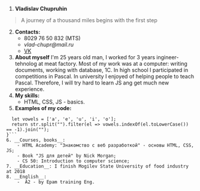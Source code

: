 1. __Vladislav Chupruhin__
> A journey of a thousand miles begins with the first step
2. __Contacts:__
    - 8029 76 50 832 (MTS)
    - _vlad-chupr@mail.ru_
    - [VK](https://vk.com/ciniy_author)
3. __About myself__
I'm 25 years old man, I worked for 3 years ingineer-tehnolog at meat factory.
Most of my work was at a computer: writing documents, working with database, 1C.
In high school I participated in competitions in Pascal.
In university I enjoyed of helping people to teach Pascal. 
Therefore, I will try hard to learn JS ang get much new experience.
4. __My skills:__
    - HTML, CSS, JS - basics.
5. __Examples of my code:__
```function disemvowel(str) {
  let vowels = ['a', 'e', 'u', 'i', 'o'];
  return str.split("").filter(el => vowels.indexOf(el.toLowerCase()) == -1).join("");
}```
6. __Courses, books__:
    - HTML Academy: "Знакомство с веб разработкой" - основы HTML, СSS, JS;
    - Book "JS для детей" by Nick Morgan;
    - CS 50: Introduction to computer science;
7. __Education__: I finish Mogilev State University of food industry at 2018
8. __English__: 
    -  A2 - by Epam training Eng.
